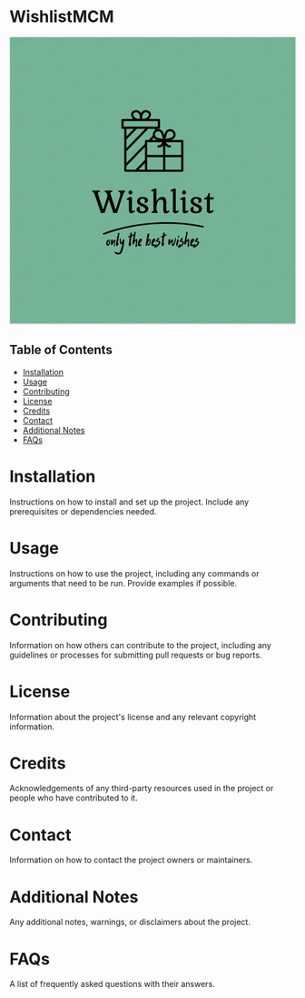 # WishlistMCM


![Alt text](/image/logo.png)


## Table of Contents

- [Installation](#installation)
- [Usage](#usage)
- [Contributing](#contributing)
- [License](#license)
- [Credits](#credits)
- [Contact](#contact)
- [Additional Notes](#additional-notes)
- [FAQs](#faqs)


# Installation

Instructions on how to install and set up the project. Include any prerequisites or dependencies needed.

# Usage

Instructions on how to use the project, including any commands or arguments that need to be run. Provide examples if possible.

# Contributing

Information on how others can contribute to the project, including any guidelines or processes for submitting pull requests or bug reports.

# License

Information about the project's license and any relevant copyright information.

# Credits

Acknowledgements of any third-party resources used in the project or people who have contributed to it.

# Contact

Information on how to contact the project owners or maintainers.

# Additional Notes

Any additional notes, warnings, or disclaimers about the project.

# FAQs

A list of frequently asked questions with their answers.
